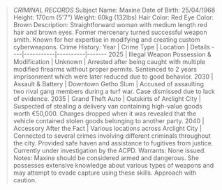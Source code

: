 >*CRIMINAL RECORDS*
>Subject Name: Maxine
>Date of Birth: 25/04/1968
>Height: 170cm (5'7")
>Weight: 60kg (132lbs)
>Hair Color: Red
>Eye Color: Brown
>Description: Straightforward woman with medium length red hair and brown eyes. Former mercenary turned successful weapon smith. Known for her expertise in modifying and creating custom cyberweapons.
>Crime History:
>Year | Crime Type | Location | Details
>----|-----------|----------|-------
>2025 | Illegal Weapon Possession & Modification | Unknown | Arrested after being caught with multiple modified firearms without proper permits. Sentenced to 2 years imprisonment which were later reduced due to good behavior.
>2030 | Assault & Battery | Downtown Getho Slum | Accused of assaulting two rival gang members during a turf war. Case dismissed due to lack of evidence.
>2035 | Grand Theft Auto | Outskirts of Arclight City | Suspected of stealing a delivery van containing high-value goods worth €50,000. Charges dropped when it was revealed that the vehicle contained stolen goods belonging to another party.
>2040 | Accessory After the Fact | Various locations across Arclight City | Connected to several crimes involving different criminals throughout the city. Provided safe haven and assistance to fugitives from justice. Currently under investigation by the ACPD.
>Warrants: None issued.
>Notes: Maxine should be considered armed and dangerous. She possesses extensive knowledge about various types of weapons and may attempt to evade capture using these skills. Approach with caution.
